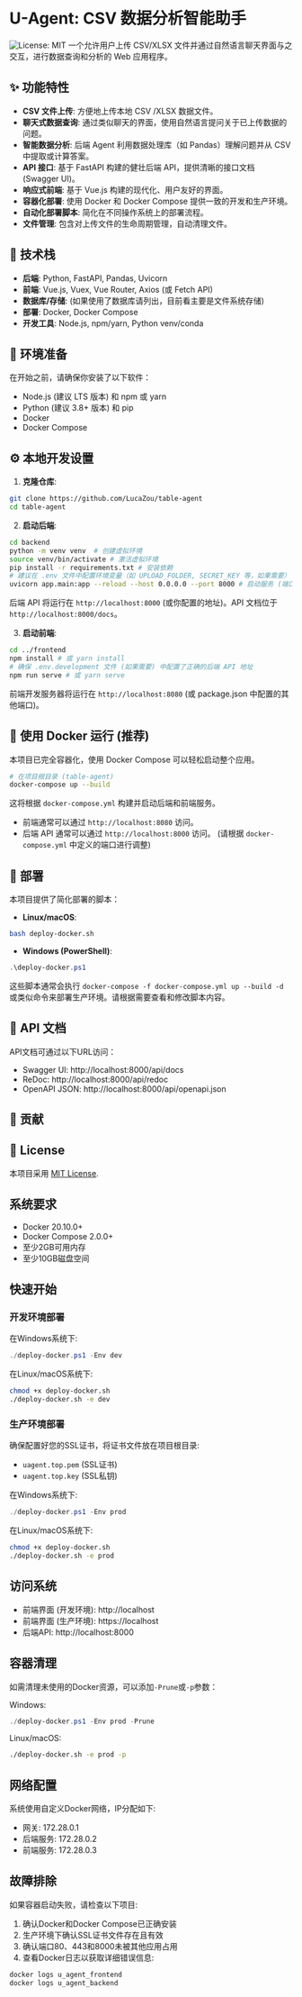 # U-Agent: CSV 数据分析智能助手

![License: MIT](https://img.shields.io/badge/License-MIT-yellow.svg) 一个允许用户上传 CSV/XLSX 文件并通过自然语言聊天界面与之交互，进行数据查询和分析的 Web 应用程序。

## ✨ 功能特性

* **CSV 文件上传**: 方便地上传本地 CSV /XLSX 数据文件。
* **聊天式数据查询**: 通过类似聊天的界面，使用自然语言提问关于已上传数据的问题。
* **智能数据分析**: 后端 Agent 利用数据处理库（如 Pandas）理解问题并从 CSV 中提取或计算答案。
* **API 接口**: 基于 FastAPI 构建的健壮后端 API，提供清晰的接口文档 (Swagger UI)。
* **响应式前端**: 基于 Vue.js 构建的现代化、用户友好的界面。
* **容器化部署**: 使用 Docker 和 Docker Compose 提供一致的开发和生产环境。
* **自动化部署脚本**: 简化在不同操作系统上的部署流程。
* **文件管理**:  包含对上传文件的生命周期管理，自动清理文件。

## 🚀 技术栈

* **后端**: Python, FastAPI, Pandas, Uvicorn
* **前端**: Vue.js, Vuex, Vue Router, Axios (或 Fetch API)
* **数据库/存储**: (如果使用了数据库请列出，目前看主要是文件系统存储)
* **部署**: Docker, Docker Compose
* **开发工具**: Node.js, npm/yarn, Python venv/conda

## 🔧 环境准备

在开始之前，请确保你安装了以下软件：

* Node.js (建议 LTS 版本) 和 npm 或 yarn
* Python (建议 3.8+ 版本) 和 pip
* Docker
* Docker Compose

## ⚙️ 本地开发设置

1.  **克隆仓库**:
```bash
git clone https://github.com/LucaZou/table-agent
cd table-agent
```

2.  **启动后端**:
```bash
cd backend
python -m venv venv  # 创建虚拟环境
source venv/bin/activate # 激活虚拟环境
pip install -r requirements.txt # 安装依赖
# 建议在 .env 文件中配置环境变量（如 UPLOAD_FOLDER, SECRET_KEY 等，如果需要）
uvicorn app.main:app --reload --host 0.0.0.0 --port 8000 # 启动服务 (端口可自定义)
```

后端 API 将运行在 `http://localhost:8000` (或你配置的地址)。API 文档位于 `http://localhost:8000/docs`。

3.  **启动前端**:
```bash
cd ../frontend
npm install # 或 yarn install
# 确保 .env.development 文件 (如果需要) 中配置了正确的后端 API 地址
npm run serve # 或 yarn serve
```

前端开发服务器将运行在 `http://localhost:8080` (或 package.json 中配置的其他端口)。

## 🐳 使用 Docker 运行 (推荐)

本项目已完全容器化，使用 Docker Compose 可以轻松启动整个应用。

```bash
# 在项目根目录 (table-agent)
docker-compose up --build
```

这将根据 `docker-compose.yml` 构建并启动后端和前端服务。
* 前端通常可以通过 `http://localhost:8080` 访问。
* 后端 API 通常可以通过 `http://localhost:8000` 访问。
(请根据 `docker-compose.yml` 中定义的端口进行调整)


## 🚀 部署

本项目提供了简化部署的脚本：

* **Linux/macOS**:
```bash
bash deploy-docker.sh
```
* **Windows (PowerShell)**:
```powershell
.\deploy-docker.ps1
```
这些脚本通常会执行 `docker-compose -f docker-compose.yml up --build -d` 或类似命令来部署生产环境。请根据需要查看和修改脚本内容。

## 📖 API 文档

API文档可通过以下URL访问：
- Swagger UI: http://localhost:8000/api/docs
- ReDoc: http://localhost:8000/api/redoc
- OpenAPI JSON: http://localhost:8000/api/openapi.json
## 🤝 贡献


## 📄 License

本项目采用 [MIT License](LICENSE).

## 系统要求

- Docker 20.10.0+
- Docker Compose 2.0.0+
- 至少2GB可用内存
- 至少10GB磁盘空间

## 快速开始

### 开发环境部署

在Windows系统下:

```powershell
./deploy-docker.ps1 -Env dev
```

在Linux/macOS系统下:

```bash
chmod +x deploy-docker.sh
./deploy-docker.sh -e dev
```

### 生产环境部署

确保配置好您的SSL证书，将证书文件放在项目根目录:
- `uagent.top.pem` (SSL证书)
- `uagent.top.key` (SSL私钥)

在Windows系统下:

```powershell
./deploy-docker.ps1 -Env prod
```

在Linux/macOS系统下:

```bash
chmod +x deploy-docker.sh
./deploy-docker.sh -e prod
```

## 访问系统

- 前端界面 (开发环境): http://localhost
- 前端界面 (生产环境): https://localhost
- 后端API: http://localhost:8000

## 容器清理

如需清理未使用的Docker资源，可以添加`-Prune`或`-p`参数：

Windows:
```powershell
./deploy-docker.ps1 -Env prod -Prune
```

Linux/macOS:
```bash
./deploy-docker.sh -e prod -p
```

## 网络配置

系统使用自定义Docker网络，IP分配如下:
- 网关: 172.28.0.1
- 后端服务: 172.28.0.2
- 前端服务: 172.28.0.3

## 故障排除

如果容器启动失败，请检查以下项目:

1. 确认Docker和Docker Compose已正确安装
2. 生产环境下确认SSL证书文件存在且有效
3. 确认端口80、443和8000未被其他应用占用
4. 查看Docker日志以获取详细错误信息:

```bash
docker logs u_agent_frontend
docker logs u_agent_backend
```